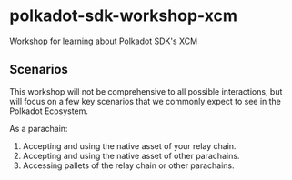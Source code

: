 # polkadot-sdk-workshop-xcm
 Workshop for learning about Polkadot SDK's XCM

## Scenarios

This workshop will not be comprehensive to all possible interactions, but will focus on a few key scenarios that we commonly expect to see in the Polkadot Ecosystem.

As a parachain:

1. Accepting and using the native asset of your relay chain.
2. Accepting and using the native asset of other parachains.
3. Accessing pallets of the relay chain or other parachains.

